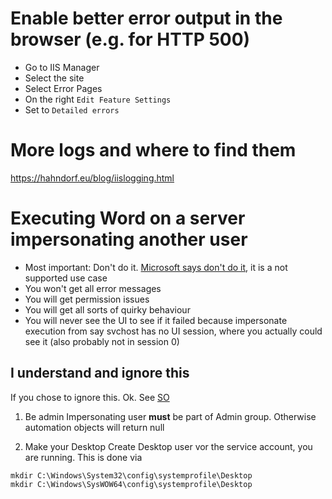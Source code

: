 # Enable better error output in the browser (e.g. for HTTP 500)
* Go to IIS Manager
* Select the site
* Select Error Pages
* On the right `Edit Feature Settings`
* Set to `Detailed errors`

# More logs and where to find them
https://hahndorf.eu/blog/iislogging.html


# Executing Word on a server impersonating another user
* Most important: Don't do it. [Microsoft says don't do it](https://support.microsoft.com/en-us/topic/considerations-for-server-side-automation-of-office-48bcfe93-8a89-47f1-0bce-017433ad79e2), it is a not supported use case
* You won't get all error messages
* You will get permission issues
* You will get all sorts of quirky behaviour
* You will never see the UI to see if it failed because impersonate execution from say svchost has no UI session, where you actually could see it (also probably not in session 0)

## I understand and ignore this
If you chose to ignore this. Ok. See [SO](https://stackoverflow.com/a/1680214/2416394) 

1. Be admin
Impersonating user **must** be part of Admin group. Otherwise automation objects will return null

2. Make your Desktop
Create Desktop user vor the service account, you are running. This is done via
```
mkdir C:\Windows\System32\config\systemprofile\Desktop
mkdir C:\Windows\SysWOW64\config\systemprofile\Desktop
```
